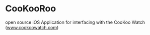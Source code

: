 CooKooRoo
=========

open source iOS Application for interfacing with the CooKoo Watch (www.cookoowatch.com)